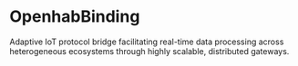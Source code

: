 # OpenhabBinding
Adaptive IoT protocol bridge facilitating real-time data processing across heterogeneous ecosystems through highly scalable, distributed gateways.
